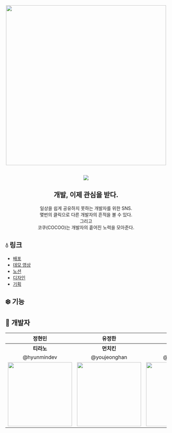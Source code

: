<div align="center">
    <a href="https://github.com/boostcampwm-2021/WEB26-COKIRI">
    <img width="500" src="https://user-images.githubusercontent.com/74395748/139043672-3e2cd88c-35e4-4d5f-8ca1-99766b1e4496.png" />
    </a>
</div>


<p align="center">
    <a href="/"><img src="https://img.shields.io/badge/node-16.13.0-9181d6?logo=node.js" alt=""></a>
    <a href="/"><img src="https://img.shields.io/badge/npm-8.1.0-9181D6?logo=npm" alt=""></a>
    <a href="/"><img src="https://img.shields.io/badge/express-4.17.1-9181D6?logo=express" alt=""></a>
    <a href="/"><img src="https://img.shields.io/badge/ubuntu-18.04-9181D6?logo=ubuntu" alt=""></a>
    <a href="/"><img src="https://img.shields.io/badge/react-17.0.2-9181D6?logo=react" alt=""></a>
    <br>
    <a href="/"><img src="https://hits.seeyoufarm.com/api/count/incr/badge.svg?url=https%3A%2F%2Fgithub.com%2Fboostcampwm-2021%2FWEB26-COKIRI&count_bg=%239181D6&title_bg=%23555555&icon=&icon_color=%239181D6&title=&edge_flat=false"/></a>
</p>

<div align="center">
<h2>
개발, 이제 관심을 받다.
</h2>

<p>일상을 쉽게 공유하지 못하는 개발자를 위한 SNS.<br>
몇번의 클릭으로 다른 개발자의 흔적을 볼 수 있다.<br>
그리고<br>
코쿠(COCOO)는 개발자의 흩어진 노력을 모아준다.</p>

</div>

## 💧 링크

- [배포](/)
- [데모 영상](/)
- [노션](https://pool-storm-1a3.notion.site/b1de384e2f8c47948ee4b347bda6de04)
- [디자인](https://miro.com/app/board/o9J_lnmq-7Y=/?invite_link_id=740345289660)
- [기획](https://miro.com/app/board/o9J_lnnTacc=/?invite_link_id=874331551230)



## ❄️ 기능




## 🧊 개발자

|     정현민    |     유정한    |    김동민   |     한범석    |
| :---------: | :---------: | :--------: | :---------: |
|  **티라노**   |   **먼치킨**  |  **고라니** |  **타이거**   |
| @hyunmindev | @youjeonghan | @dmin0211 | @beomseok37 |
| <img width=200 src="https://user-images.githubusercontent.com/34956768/139091226-e7e7aa3b-785e-4fce-bec2-7b0178820aa5.png"> | <img width=200 src="https://user-images.githubusercontent.com/34956768/139091573-17ca9a01-3a0a-448f-8203-faedc34aa2b6.png"> | <img width=200 src="https://user-images.githubusercontent.com/34956768/139091567-646b32b0-a856-4e6f-9e18-3c62039f99fe.png">| <img width=200 src="https://user-images.githubusercontent.com/34956768/139091533-cc71d3ea-4c68-4234-bba2-ec83ca74d94a.png"> |
